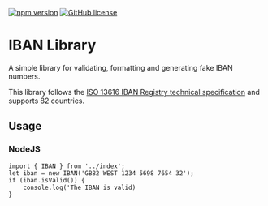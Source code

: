 [![npm version](https://badge.fury.io/js/@dellacagna%2Fiban.svg)](https://badge.fury.io/js/@dellacagna%2Fiban)
[![GitHub license](https://img.shields.io/badge/license-MIT-blue.svg)](https://raw.githubusercontent.com/dellacagna/iban/master/LICENSE)

# IBAN Library
A simple library for validating, formatting and generating fake IBAN numbers.

This library follows the [ISO 13616 IBAN Registry technical specification](https://www.swift.com/standards/data-standards/iban-international-bank-account-number) and supports 82 countries.

## Usage
### NodeJS
```
import { IBAN } from '../index';  
let iban = new IBAN('GB82 WEST 1234 5698 7654 32');
if (iban.isValid()) {
    console.log('The IBAN is valid)
}
```
